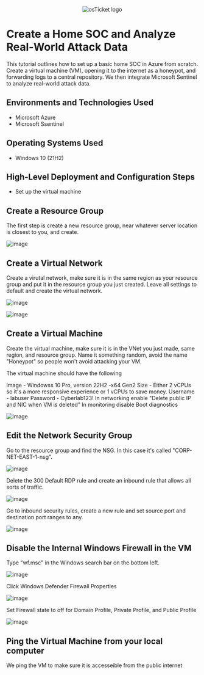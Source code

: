 <p align="center"><img src="https://www.cybersecurityeducation.org/wp-content/uploads/2023/11/soc-analyst-750x350-1.jpg" alt="osTicket logo"/></p>

<h1>Create a Home SOC and Analyze Real-World Attack Data</h1>
This tutorial outlines how to set up a basic home SOC in Azure from scratch. Create a virtual machine (VM), opening it to the internet as a honeypot, and forwarding logs to a central repository. We then integrate Microsoft Sentinel to analyze real-world attack data.<br/>

<h2>Environments and Technologies Used</h2>

- Microsoft Azure
- Microsoft Ssentinel

<h2>Operating Systems Used </h2>

- Windows 10</b> (21H2)

<h2>High-Level Deployment and Configuration Steps</h2>

- Set up the virtual machine

<h2>Create a Resource Group</h2>

<p>The first step is create a new resource group, near whatever server location is closest to you, and create.</p>

![image](https://github.com/user-attachments/assets/155d1550-4506-4e56-a518-f3d433051d2c)

<h2>Create a Virtual Network</h2>

<p>Create a virutal network, make sure it is in the same region as your resource group and put it in the resource group you just created. Leave all settings to default and create the virtual network.</p>

![image](https://github.com/user-attachments/assets/7ec347b9-0d03-4ac1-a793-ef90452c5396)

![image](https://github.com/user-attachments/assets/49ee6612-097a-405b-bbf5-7c31fb933dff)

<h2>Create a Virtual Machine</h2>

<p>Create the virtual machine, make sure it is in the VNet you just made, same region, and resource group. Name it something random, avoid the name "Honeypot" so people won't avoid attacking your VM. 

The virtual machine should have the following

Image - Windowss 10 Pro, version 22H2 -x64 Gen2
Size - Either 2 vCPUs so it's a more responsive experience or 1 vCPUs to save money.
Username - labuser
Password - Cyberlab123!
In networking enable "Delete public IP and NIC when VM is deleted"
In monitoring disable Boot diagnostics</p>

![image](https://github.com/user-attachments/assets/33ccd8da-d4fc-4726-b668-5398dc1aa6c3)

<h2>Edit the Network Security Group</h2>

<p>Go to the resource group and find the NSG. In this case it's called "CORP-NET-EAST-1-nsg".</p>

![image](https://github.com/user-attachments/assets/7c3b1077-c313-41b4-a719-df739929cdb8)

<p>Delete the 300 Default RDP rule and create an inbound rule that allows all sorts of traffic.</p>

![image](https://github.com/user-attachments/assets/c39d255e-42b9-4aad-9ab0-0ee8fe5f3275)

<p>Go to inbound security rules, create a new rule and set source port and destination port ranges to any.</p>

![image](https://github.com/user-attachments/assets/bfae1b9d-de3d-4e0b-a933-f3c5a91de74e)

<h2>Disable the Internal Windows Firewall in the VM</h2>

<p>Type "wf.msc" in the Windows search bar on the bottom left.</p>

![image](https://github.com/user-attachments/assets/18702295-6181-4a0b-9bc2-fc82c067dc92)

<p>Click Windows Defender Firewall Properties</p>

![image](https://github.com/user-attachments/assets/6d95a849-612c-4595-9978-c6c1b7781798)

<p>Set Firewall state to off for Domain Profile, Private Profile, and Public Profile</p>

![image](https://github.com/user-attachments/assets/902bb728-7891-428b-92f4-cd0e7bc13966)

<h2>Ping the Virtual Machine from your local computer</h2>

<p>We ping the VM to make sure it is accesseible from the public internet</p>
